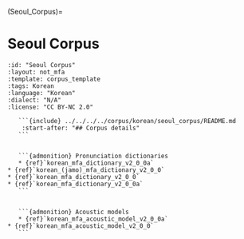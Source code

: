 
(Seoul_Corpus)=
# Seoul Corpus

``````{corpus} Seoul Corpus
:id: "Seoul Corpus"
:layout: not_mfa
:template: corpus_template
:tags: Korean
:language: "Korean"
:dialect: "N/A"
:license: "CC BY-NC 2.0"

   ```{include} ../../../../corpus/korean/seoul_corpus/README.md
    :start-after: "## Corpus details"
   ```


   ```{admonition} Pronunciation dictionaries
   * {ref}`korean_mfa_dictionary_v2_0_0a`
* {ref}`korean_(jamo)_mfa_dictionary_v2_0_0`
* {ref}`korean_mfa_dictionary_v2_0_0`
* {ref}`korean_mfa_dictionary_v2_0_0a`
   ```


   ```{admonition} Acoustic models
   * {ref}`korean_mfa_acoustic_model_v2_0_0a`
* {ref}`korean_mfa_acoustic_model_v2_0_0`
   ```
``````
